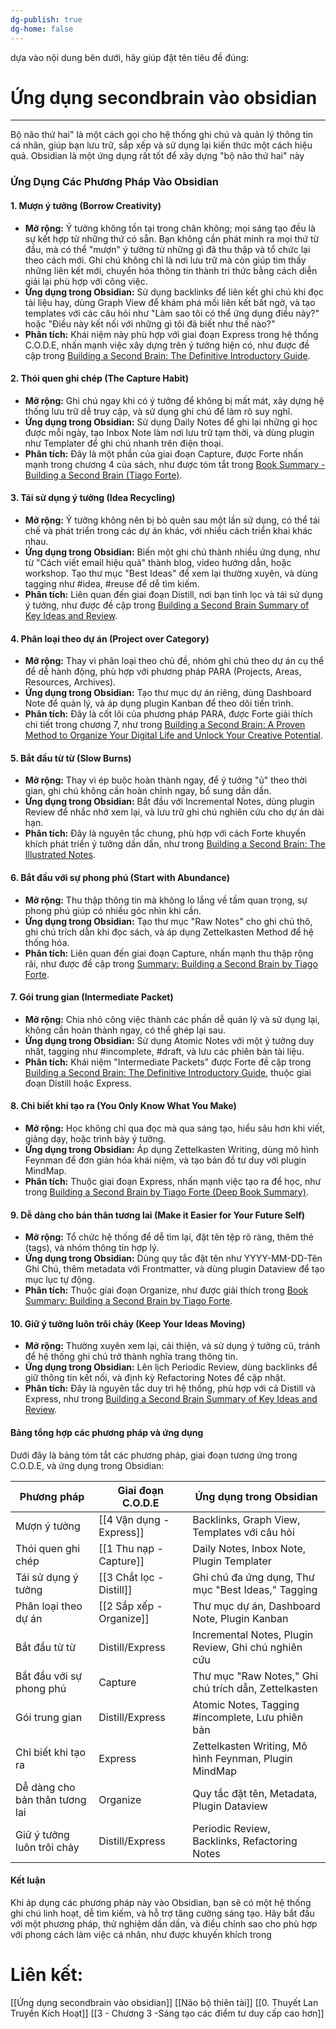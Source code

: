 ```yaml
---
dg-publish: true
dg-home: false
---
```

dựa vào nội dung bên dưới, hãy giúp đặt tên tiêu đề đúng:
# Ứng dụng secondbrain vào obsidian
---
Bộ não thứ hai" là một cách gọi cho hệ thống ghi chú và quản lý thông tin cá nhân, giúp bạn lưu trữ, sắp xếp và sử dụng lại kiến thức một cách hiệu quả. Obsidian là một ứng dụng rất tốt để xây dựng "bộ não thứ hai" này

### Ứng Dụng Các Phương Pháp Vào Obsidian
#### 1. Mượn ý tưởng (Borrow Creativity)

- **Mở rộng:** Ý tưởng không tồn tại trong chân không; mọi sáng tạo đều là sự kết hợp từ những thứ có sẵn. Bạn không cần phát minh ra mọi thứ từ đầu, mà có thể "mượn" ý tưởng từ những gì đã thu thập và tổ chức lại theo cách mới. Ghi chú không chỉ là nơi lưu trữ mà còn giúp tìm thấy những liên kết mới, chuyển hóa thông tin thành tri thức bằng cách diễn giải lại phù hợp với công việc.
- **Ứng dụng trong Obsidian:** Sử dụng backlinks để liên kết ghi chú khi đọc tài liệu hay, dùng Graph View để khám phá mối liên kết bất ngờ, và tạo templates với các câu hỏi như "Làm sao tôi có thể ứng dụng điều này?" hoặc "Điều này kết nối với những gì tôi đã biết như thế nào?"
- **Phân tích:** Khái niệm này phù hợp với giai đoạn Express trong hệ thống C.O.D.E, nhấn mạnh việc xây dựng trên ý tưởng hiện có, như được đề cập trong [Building a Second Brain: The Definitive Introductory Guide](https://fortelabs.com/blog/basboverview/).

#### 2. Thói quen ghi chép (The Capture Habit)

- **Mở rộng:** Ghi chú ngay khi có ý tưởng để không bị mất mát, xây dựng hệ thống lưu trữ dễ truy cập, và sử dụng ghi chú để làm rõ suy nghĩ.
- **Ứng dụng trong Obsidian:** Sử dụng Daily Notes để ghi lại những gì học được mỗi ngày, tạo Inbox Note làm nơi lưu trữ tạm thời, và dùng plugin như Templater để ghi chú nhanh trên điện thoại.
- **Phân tích:** Đây là một phần của giai đoạn Capture, được Forte nhấn mạnh trong chương 4 của sách, như được tóm tắt trong [Book Summary - Building a Second Brain (Tiago Forte)](https://readingraphics.com/book-summary-building-a-second-brain/).

#### 3. Tái sử dụng ý tưởng (Idea Recycling)

- **Mở rộng:** Ý tưởng không nên bị bỏ quên sau một lần sử dụng, có thể tái chế và phát triển trong các dự án khác, với nhiều cách triển khai khác nhau.
- **Ứng dụng trong Obsidian:** Biến một ghi chú thành nhiều ứng dụng, như từ "Cách viết email hiệu quả" thành blog, video hướng dẫn, hoặc workshop. Tạo thư mục "Best Ideas" để xem lại thường xuyên, và dùng tagging như #idea, #reuse để dễ tìm kiếm.
- **Phân tích:** Liên quan đến giai đoạn Distill, nơi bạn tinh lọc và tái sử dụng ý tưởng, như được đề cập trong [Building a Second Brain Summary of Key Ideas and Review](https://www.blinkist.com/en/books/building-a-second-brain-en).

#### 4. Phân loại theo dự án (Project over Category)

- **Mở rộng:** Thay vì phân loại theo chủ đề, nhóm ghi chú theo dự án cụ thể để dễ hành động, phù hợp với phương pháp PARA (Projects, Areas, Resources, Archives).
- **Ứng dụng trong Obsidian:** Tạo thư mục dự án riêng, dùng Dashboard Note để quản lý, và áp dụng plugin Kanban để theo dõi tiến trình.
- **Phân tích:** Đây là cốt lõi của phương pháp PARA, được Forte giải thích chi tiết trong chương 7, như trong [Building a Second Brain: A Proven Method to Organize Your Digital Life and Unlock Your Creative Potential](https://www.amazon.com/Building-Second-Brain-Organize-Potential/dp/1982167386).

#### 5. Bắt đầu từ từ (Slow Burns)

- **Mở rộng:** Thay vì ép buộc hoàn thành ngay, để ý tưởng "ủ" theo thời gian, ghi chú không cần hoàn chỉnh ngay, bổ sung dần dần.
- **Ứng dụng trong Obsidian:** Bắt đầu với Incremental Notes, dùng plugin Review để nhắc nhở xem lại, và lưu trữ ghi chú nghiên cứu cho dự án dài hạn.
- **Phân tích:** Đây là nguyên tắc chung, phù hợp với cách Forte khuyến khích phát triển ý tưởng dần dần, như trong [Building a Second Brain: The Illustrated Notes](https://maggieappleton.com/basb/).

#### 6. Bắt đầu với sự phong phú (Start with Abundance)

- **Mở rộng:** Thu thập thông tin mà không lo lắng về tầm quan trọng, sự phong phú giúp có nhiều góc nhìn khi cần.
- **Ứng dụng trong Obsidian:** Tạo thư mục "Raw Notes" cho ghi chú thô, ghi chú trích dẫn khi đọc sách, và áp dụng Zettelkasten Method để hệ thống hóa.
- **Phân tích:** Liên quan đến giai đoạn Capture, nhấn mạnh thu thập rộng rãi, như được đề cập trong [Summary: Building a Second Brain by Tiago Forte](https://www.samuelthomasdavies.com/book-summaries/business/building-a-second-brain/).

#### 7. Gói trung gian (Intermediate Packet)

- **Mở rộng:** Chia nhỏ công việc thành các phần dễ quản lý và sử dụng lại, không cần hoàn thành ngay, có thể ghép lại sau.
- **Ứng dụng trong Obsidian:** Sử dụng Atomic Notes với một ý tưởng duy nhất, tagging như #incomplete, #draft, và lưu các phiên bản tài liệu.
- **Phân tích:** Khái niệm "Intermediate Packets" được Forte đề cập trong [Building a Second Brain: The Definitive Introductory Guide](https://fortelabs.com/blog/basboverview/), thuộc giai đoạn Distill hoặc Express.

#### 8. Chỉ biết khi tạo ra (You Only Know What You Make)

- **Mở rộng:** Học không chỉ qua đọc mà qua sáng tạo, hiểu sâu hơn khi viết, giảng dạy, hoặc trình bày ý tưởng.
- **Ứng dụng trong Obsidian:** Áp dụng Zettelkasten Writing, dùng mô hình Feynman để đơn giản hóa khái niệm, và tạo bản đồ tư duy với plugin MindMap.
- **Phân tích:** Thuộc giai đoạn Express, nhấn mạnh việc tạo ra để học, như trong [Building a Second Brain by Tiago Forte (Deep Book Summary)](https://www.sloww.co/building-a-second-brain-book/).

#### 9. Dễ dàng cho bản thân tương lai (Make it Easier for Your Future Self)

- **Mở rộng:** Tổ chức hệ thống để dễ tìm lại, đặt tên tệp rõ ràng, thêm thẻ (tags), và nhóm thông tin hợp lý.
- **Ứng dụng trong Obsidian:** Dùng quy tắc đặt tên như YYYY-MM-DD-Tên Ghi Chú, thêm metadata với Frontmatter, và dùng plugin Dataview để tạo mục lục tự động.
- **Phân tích:** Thuộc giai đoạn Organize, như được giải thích trong [Book Summary: Building a Second Brain by Tiago Forte](https://www.samuelthomasdavies.com/book-summaries/business/building-a-second-brain/).

#### 10. Giữ ý tưởng luôn trôi chảy (Keep Your Ideas Moving)

- **Mở rộng:** Thường xuyên xem lại, cải thiện, và sử dụng ý tưởng cũ, tránh để hệ thống ghi chú trở thành nghĩa trang thông tin.
- **Ứng dụng trong Obsidian:** Lên lịch Periodic Review, dùng backlinks để giữ thông tin kết nối, và định kỳ Refactoring Notes để cập nhật.
- **Phân tích:** Đây là nguyên tắc duy trì hệ thống, phù hợp với cả Distill và Express, như trong [Building a Second Brain Summary of Key Ideas and Review](https://www.blinkist.com/en/books/building-a-second-brain-en).

#### Bảng tổng hợp các phương pháp và ứng dụng

Dưới đây là bảng tóm tắt các phương pháp, giai đoạn tương ứng trong C.O.D.E, và ứng dụng trong Obsidian:

| **Phương pháp**                | **Giai đoạn C.O.D.E**    | **Ứng dụng trong Obsidian**                           |
| ------------------------------ | ------------------------ | ----------------------------------------------------- |
| Mượn ý tưởng                   | [[4 Vận dụng - Express]] | Backlinks, Graph View, Templates với câu hỏi          |
| Thói quen ghi chép             | [[1 Thu nạp - Capture]]  | Daily Notes, Inbox Note, Plugin Templater             |
| Tái sử dụng ý tưởng            | [[3 Chắt lọc - Distill]] | Ghi chú đa ứng dụng, Thư mục "Best Ideas," Tagging    |
| Phân loại theo dự án           | [[2 Sắp xếp - Organize]] | Thư mục dự án, Dashboard Note, Plugin Kanban          |
| Bắt đầu từ từ                  | Distill/Express          | Incremental Notes, Plugin Review, Ghi chú nghiên cứu  |
| Bắt đầu với sự phong phú       | Capture                  | Thư mục "Raw Notes," Ghi chú trích dẫn, Zettelkasten  |
| Gói trung gian                 | Distill/Express          | Atomic Notes, Tagging #incomplete, Lưu phiên bản      |
| Chỉ biết khi tạo ra            | Express                  | Zettelkasten Writing, Mô hình Feynman, Plugin MindMap |
| Dễ dàng cho bản thân tương lai | Organize                 | Quy tắc đặt tên, Metadata, Plugin Dataview            |
| Giữ ý tưởng luôn trôi chảy     | Distill/Express          | Periodic Review, Backlinks, Refactoring Notes         |


#### Kết luận

Khi áp dụng các phương pháp này vào Obsidian, bạn sẽ có một hệ thống ghi chú linh hoạt, dễ tìm kiếm, và hỗ trợ tăng cường sáng tạo. Hãy bắt đầu với một phương pháp, thử nghiệm dần dần, và điều chỉnh sao cho phù hợp với phong cách làm việc cá nhân, như được khuyến khích trong
# Liên kết:
[[Ứng dụng secondbrain vào obsidian]]
[[Não bộ thiên tài]]
[[0. Thuyết Lan Truyền Kích Hoạt]]
[[3 - Chương 3 -Sáng tạo các điểm tư duy cấp cao hơn]]